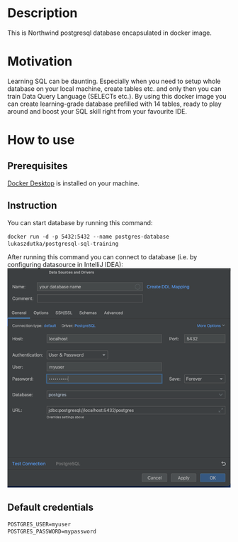 # Description

This is Northwind postgresql database encapsulated in docker image.

# Motivation

Learning SQL can be daunting. Especially when you need to setup whole database on your local machine, create tables etc.
and only then you can train Data Query Language (SELECTs etc.).
By using this docker image you can create learning-grade database prefilled with 14 tables, ready to play around and
boost your SQL skill right from your favourite IDE.


# How to use

## Prerequisites
[Docker Desktop](https://www.docker.com/products/docker-desktop/) is installed on your machine. 


## Instruction
You can start database by running this command:

```
docker run -d -p 5432:5432 --name postgres-database lukaszdutka/postgresql-sql-training
```

After running this command you can connect to database (i.e. by configuring datasource in IntelliJ IDEA):
![datasource-config.png](datasource-config.png)

## Default credentials

```
POSTGRES_USER=myuser
POSTGRES_PASSWORD=mypassword
```
